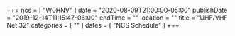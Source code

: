 +++
ncs = [ "W0HNV" ]
date = "2020-08-09T21:00:00-05:00"
publishDate = "2019-12-14T11:15:47-06:00"
endTime = ""
location = ""
title = "UHF/VHF Net 32"
categories = [ "" ]
dates = [ "NCS Schedule" ]
+++

